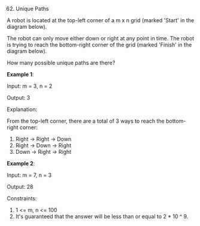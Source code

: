 62. Unique Paths

A robot is located at the top-left corner of a m x n grid (marked 'Start' in the diagram below).

The robot can only move either down or right at any point in time. The robot is trying to reach the bottom-right corner of the grid (marked 'Finish' in the diagram below).

How many possible unique paths are there?

**Example 1**:   

Input: m = 3, n = 2

Output: 3

Explanation:

From the top-left corner, there are a total of 3 ways to reach the bottom-right corner:
1. Right -> Right -> Down
2. Right -> Down -> Right
3. Down -> Right -> Right

**Example 2**:

Input: m = 7, n = 3

Output: 28
 

Constraints:

1. 1 <= m, n <= 100
2. It's guaranteed that the answer will be less than or equal to 2 * 10 ^ 9.

